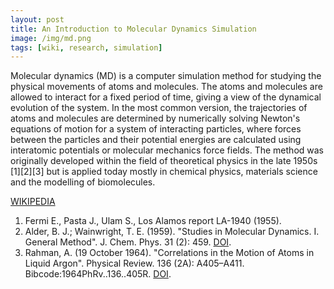 ```yaml
---
layout: post
title: An Introduction to Molecular Dynamics Simulation
image: /img/md.png
tags: [wiki, research, simulation]
---
```


Molecular dynamics (MD) is a computer simulation method for studying the physical movements of atoms and molecules. The atoms and molecules are allowed to interact for a fixed period of time, giving a view of the dynamical evolution of the system. In the most common version, the trajectories of atoms and molecules are determined by numerically solving Newton's equations of motion for a system of interacting particles, where forces between the particles and their potential energies are calculated using interatomic potentials or molecular mechanics force fields. The method was originally developed within the field of theoretical physics in the late 1950s [1][2][3] but is applied today mostly in chemical physics, materials science and the modelling of biomolecules.

[WIKIPEDIA](https://en.wikipedia.org/wiki/Molecular_dynamics)
1.  Fermi E., Pasta J., Ulam S., Los Alamos report LA-1940 (1955).
2.  Alder, B. J.; Wainwright, T. E. (1959). "Studies in Molecular Dynamics. I. General Method". J. Chem. Phys. 31 (2): 459. [DOI](doi:10.1063/1.1730376).
3. Rahman, A. (19 October 1964). "Correlations in the Motion of Atoms in Liquid Argon". Physical Review. 136 (2A): A405–A411. Bibcode:1964PhRv..136..405R. [DOI](doi:10.1103/PhysRev.136.A405).
